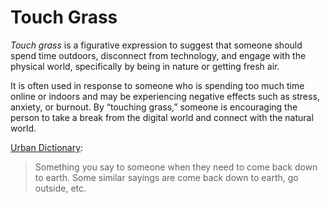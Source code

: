 # Touch Grass

_Touch grass_ is a figurative expression to suggest that someone should
spend time outdoors, disconnect from technology, and engage with the
physical world, specifically by being in nature or getting fresh air.

It is often used in response to someone who is spending too much time
online or indoors and may be experiencing negative effects such as
stress, anxiety, or burnout. By “touching grass,” someone is encouraging
the person to take a break from the digital world and connect with the
natural world.

[Urban Dictionary](https://www.urbandictionary.com/define.php?term=touch%20some%20grass):

> Something you say to someone when they need to come back down to
> earth. Some similar sayings are come back down to earth, go outside,
> etc.

